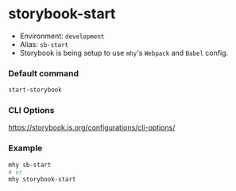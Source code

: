 # storybook-start

- Environment: `development`
- Alias: `sb-start`
- Storybook is being setup to use `mhy`'s `Webpack` and `Babel` config.

### Default command
```bash
start-storybook
```

### CLI Options
https://storybook.js.org/configurations/cli-options/

### Example
```bash
mhy sb-start
# or
mhy storybook-start
```



